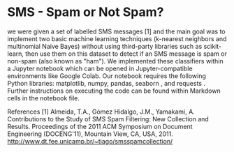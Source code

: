 # SMS - Spam or Not Spam?
we were given a set of labelled SMS messages [1] and the main goal was to
implement two basic machine learning techniques (k-nearest neighbors and multinomial Naive Bayes)
without using third-party libraries such as scikit-learn, then use them on this dataset to detect if an SMS
message is spam or non-spam (also known as "ham"). 
We implemented these classifiers within a Jupyter notebook which can be opened in Jupyter-compatible
environments like Google Colab. Our notebook requires the following Python libraries: matplotlib,
numpy, pandas, seaborn , and requests . Further instructions on executing the code can be found within
Markdown cells in the notebook file.

References
[1] Almeida, T.A., Gómez Hidalgo, J.M., Yamakami, A. Contributions to the Study of SMS Spam
Filtering: New Collection and Results. Proceedings of the 2011 ACM Symposium on Document
Engineering (DOCENG'11), Mountain View, CA, USA, 2011.
http://www.dt.fee.unicamp.br/~tiago/smsspamcollection/
